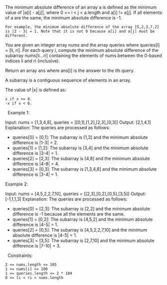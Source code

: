 The minimum absolute difference of an array a is defined as the minimum value of |a[i] - a[j]|, where 0 <= i < j < a.length and a[i] != a[j]. If all elements of a are the same, the minimum absolute difference is -1.


	For example, the minimum absolute difference of the array [5,2,3,7,2] is |2 - 3| = 1. Note that it is not 0 because a[i] and a[j] must be different.


You are given an integer array nums and the array queries where queries[i] = [li, ri]. For each query i, compute the minimum absolute difference of the subarray nums[li...ri] containing the elements of nums between the 0-based indices li and ri (inclusive).

Return an array ans where ans[i] is the answer to the ith query.

A subarray is a contiguous sequence of elements in an array.

The value of |x| is defined as:


	x if x >= 0.
	-x if x < 0.


 
Example 1:

Input: nums = [1,3,4,8], queries = [[0,1],[1,2],[2,3],[0,3]]
Output: [2,1,4,1]
Explanation: The queries are processed as follows:
- queries[0] = [0,1]: The subarray is [1,3] and the minimum absolute difference is |1-3| = 2.
- queries[1] = [1,2]: The subarray is [3,4] and the minimum absolute difference is |3-4| = 1.
- queries[2] = [2,3]: The subarray is [4,8] and the minimum absolute difference is |4-8| = 4.
- queries[3] = [0,3]: The subarray is [1,3,4,8] and the minimum absolute difference is |3-4| = 1.


Example 2:

Input: nums = [4,5,2,2,7,10], queries = [[2,3],[0,2],[0,5],[3,5]]
Output: [-1,1,1,3]
Explanation: The queries are processed as follows:
- queries[0] = [2,3]: The subarray is [2,2] and the minimum absolute difference is -1 because all the
  elements are the same.
- queries[1] = [0,2]: The subarray is [4,5,2] and the minimum absolute difference is |4-5| = 1.
- queries[2] = [0,5]: The subarray is [4,5,2,2,7,10] and the minimum absolute difference is |4-5| = 1.
- queries[3] = [3,5]: The subarray is [2,7,10] and the minimum absolute difference is |7-10| = 3.


 
Constraints:


	2 <= nums.length <= 105
	1 <= nums[i] <= 100
	1 <= queries.length <= 2 * 104
	0 <= li < ri < nums.length

